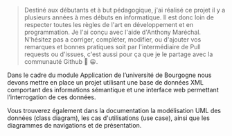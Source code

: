 > Destiné aux débutants et à but pédagogique, j'ai réalisé ce projet il y a plusieurs années à mes débuts en informatique. Il est donc loin de respecter toutes les règles de l'art en développement et en programmation. Je l'ai conçu avec l'aide d'Anthony Maréchal. N'hésitez pas a  corriger, compléter, modifier, ou d'ajouter vos remarques et bonnes pratiques soit par l'intermédiaire de Pull requests ou d'issues, c'est aussi pour ça que je le partage avec la communauté Github 💪 😀.

Dans le cadre du module Application de l’université de Bourgogne nous devons mettre en place un projet utilisant une base de données XML comportant des informations sémantique et une interface web permettant l’interrogation de ces données.

Vous trouverez également dans la documentation la modélisation UML des données (class diagram), les cas d'utilisations (use case), ainsi que les diagrammes de navigations et de présentation.
